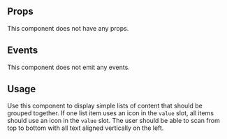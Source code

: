 ## Props

This component does not have any props.

## Events

This component does not emit any events.

## Usage

Use this component to display simple lists of content that should be grouped together. If one list item uses an icon in the `value` slot, all items should use an icon in the `value` slot. The user should be able to scan from top to bottom with all text aligned vertically on the left.
